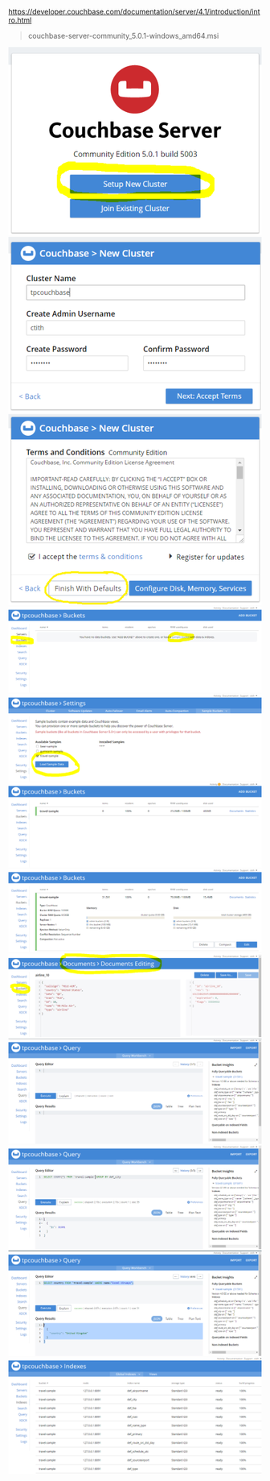 https://developer.couchbase.com/documentation/server/4.1/introduction/intro.html
> couchbase-server-community_5.0.1-windows_amd64.msi

![](https://github.com/ctith/Couchbase/blob/master/Couchbase_screenshot/001.PNG?raw=true)
![](https://github.com/ctith/Couchbase/blob/master/Couchbase_screenshot/002.PNG?raw=true)
![](https://github.com/ctith/Couchbase/blob/master/Couchbase_screenshot/003.PNG?raw=true)
![](https://github.com/ctith/Couchbase/blob/master/Couchbase_screenshot/004.PNG?raw=true)
![](https://github.com/ctith/Couchbase/blob/master/Couchbase_screenshot/005.PNG?raw=true)
![](https://github.com/ctith/Couchbase/blob/master/Couchbase_screenshot/006.PNG?raw=true)
![](https://github.com/ctith/Couchbase/blob/master/Couchbase_screenshot/007.PNG?raw=true)
![](https://github.com/ctith/Couchbase/blob/master/Couchbase_screenshot/011.PNG?raw=true)
![](https://github.com/ctith/Couchbase/blob/master/Couchbase_screenshot/008.PNG?raw=true)
![](https://github.com/ctith/Couchbase/blob/master/Couchbase_screenshot/009.PNG?raw=true)
![](https://github.com/ctith/Couchbase/blob/master/Couchbase_screenshot/010.PNG?raw=true)
![](https://github.com/ctith/Couchbase/blob/master/Couchbase_screenshot/012.PNG?raw=true)
